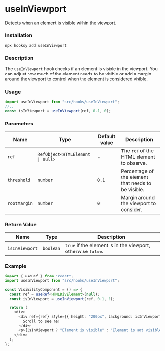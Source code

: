 # useInViewport

Detects when an element is visible within the viewport.

### Installation

```bash
npx hooksy add useInViewport
```

### Description

The `useInViewport` hook checks if an element is visible in the viewport. You can adjust how much of the element needs to be visible or add a margin around the viewport to control when the element is considered visible.

### Usage

```typescript
import useInViewport from "src/hooks/useInViewport";
//..
const isInViewport = useInViewport(ref, 0.1, 0);
```

### Parameters

| Name         | Type                             | Default value | Description                                         |
| ------------ | -------------------------------- | ------------- | --------------------------------------------------- |
| `ref`        | `RefObject<HTMLElement \| null>` | -             | The `ref` of the HTML element to observe.           |
| `threshold`  | `number`                         | `0.1`         | Percentage of the element that needs to be visible. |
| `rootMargin` | `number`                         | `0`           | Margin around the viewport to consider.             |

### Return Value

| Name           | Type      | Description                                                  |
| -------------- | --------- | ------------------------------------------------------------ |
| `isInViewport` | `boolean` | `true` if the element is in the viewport, otherwise `false`. |

### Example

```typescript
import { useRef } from "react";
import useInViewport from "src/hooks/useInViewport";

const VisibilityComponent = () => {
  const ref = useRef<HTMLDivElement>(null);
  const isInViewport = useInViewport(ref, 0.1, 0);

  return (
    <div>
      <div ref={ref} style={{ height: "200px", background: isInViewport ? "lightgreen" : "lightgray" }}>
        Scroll to see me!
      </div>
      <p>{isInViewport ? "Element is visible" : "Element is not visible"}</p>
    </div>
  );
};
```
